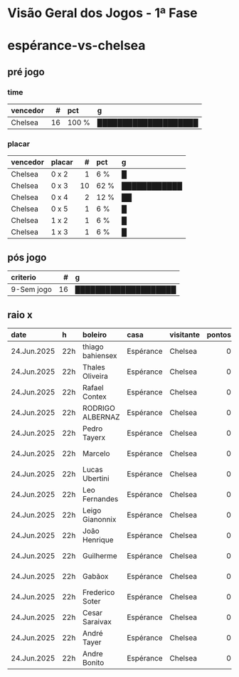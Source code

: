 # Visão Geral dos Jogos - 1ª Fase

# espérance-vs-chelsea

## pré jogo

### time

| vencedor   |   # | pct   | g                    |
|:-----------|----:|:------|:---------------------|
| Chelsea    |  16 | 100 % | ████████████████████ |

### placar

| vencedor   | placar   |   # | pct   | g            |
|:-----------|:---------|----:|:------|:-------------|
| Chelsea    | 0 x 2    |   1 | 6 %   | █            |
| Chelsea    | 0 x 3    |  10 | 62 %  | ████████████ |
| Chelsea    | 0 x 4    |   2 | 12 %  | ██           |
| Chelsea    | 0 x 5    |   1 | 6 %   | █            |
| Chelsea    | 1 x 2    |   1 | 6 %   | █            |
| Chelsea    | 1 x 3    |   1 | 6 %   | █            |

## pós jogo

| criterio   |   # | g                    |
|:-----------|----:|:---------------------|
| 9-Sem jogo |  16 | ████████████████████ |

## raio x

| date        | h   | boleiro          | casa      | visitante   |   pontos | criteiro   | bol_placar   | bol_time   | real_placar   | real_time   |
|:------------|:----|:-----------------|:----------|:------------|---------:|:-----------|:-------------|:-----------|:--------------|:------------|
| 24.Jun.2025 | 22h | thiago bahiensex | Espérance | Chelsea     |        0 | 9-Sem jogo | 0 x 3        | Chelsea    | <NA> x <NA>   | empate      |
| 24.Jun.2025 | 22h | Thales Oliveira  | Espérance | Chelsea     |        0 | 9-Sem jogo | 0 x 4        | Chelsea    | <NA> x <NA>   | empate      |
| 24.Jun.2025 | 22h | Rafael Contex    | Espérance | Chelsea     |        0 | 9-Sem jogo | 0 x 3        | Chelsea    | <NA> x <NA>   | empate      |
| 24.Jun.2025 | 22h | RODRIGO ALBERNAZ | Espérance | Chelsea     |        0 | 9-Sem jogo | 0 x 2        | Chelsea    | <NA> x <NA>   | empate      |
| 24.Jun.2025 | 22h | Pedro Tayerx     | Espérance | Chelsea     |        0 | 9-Sem jogo | 1 x 2        | Chelsea    | <NA> x <NA>   | empate      |
| 24.Jun.2025 | 22h | Marcelo          | Espérance | Chelsea     |        0 | 9-Sem jogo | 0 x 3        | Chelsea    | <NA> x <NA>   | empate      |
| 24.Jun.2025 | 22h | Lucas Ubertini   | Espérance | Chelsea     |        0 | 9-Sem jogo | 0 x 3        | Chelsea    | <NA> x <NA>   | empate      |
| 24.Jun.2025 | 22h | Leo Fernandes    | Espérance | Chelsea     |        0 | 9-Sem jogo | 0 x 3        | Chelsea    | <NA> x <NA>   | empate      |
| 24.Jun.2025 | 22h | Leigo Gianonnix  | Espérance | Chelsea     |        0 | 9-Sem jogo | 0 x 4        | Chelsea    | <NA> x <NA>   | empate      |
| 24.Jun.2025 | 22h | João Henrique    | Espérance | Chelsea     |        0 | 9-Sem jogo | 0 x 3        | Chelsea    | <NA> x <NA>   | empate      |
| 24.Jun.2025 | 22h | Guilherme        | Espérance | Chelsea     |        0 | 9-Sem jogo | 0 x 3        | Chelsea    | <NA> x <NA>   | empate      |
| 24.Jun.2025 | 22h | Gabãox           | Espérance | Chelsea     |        0 | 9-Sem jogo | 1 x 3        | Chelsea    | <NA> x <NA>   | empate      |
| 24.Jun.2025 | 22h | Frederico Soter  | Espérance | Chelsea     |        0 | 9-Sem jogo | 0 x 5        | Chelsea    | <NA> x <NA>   | empate      |
| 24.Jun.2025 | 22h | Cesar Saraivax   | Espérance | Chelsea     |        0 | 9-Sem jogo | 0 x 3        | Chelsea    | <NA> x <NA>   | empate      |
| 24.Jun.2025 | 22h | André Tayer      | Espérance | Chelsea     |        0 | 9-Sem jogo | 0 x 3        | Chelsea    | <NA> x <NA>   | empate      |
| 24.Jun.2025 | 22h | Andre Bonito     | Espérance | Chelsea     |        0 | 9-Sem jogo | 0 x 3        | Chelsea    | <NA> x <NA>   | empate      |